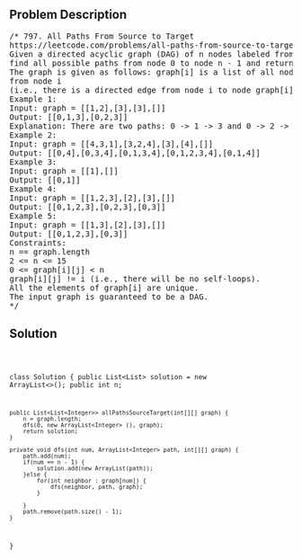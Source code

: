 <!--
<style>
  body { font-family: Arial, sans-serif; }
  .container { max-width: 100%; margin: 0 auto; padding: 10px; }
  .comment-block { max-width: 30%; background-color: #f9f9f9; padding: 10px; border-left: 5px solid #ccc; overflow-wrap: break-word; white-space: pre-wrap; }
  .code-block { background-color: #f4f4f4; padding: 10px; border: 1px solid #ddd; overflow-wrap: break-word; white-space: pre-wrap; }
</style>
-->

<div class='container'>
<h2>Problem Description</h2>
<div class='comment-block'>
<pre>
/* 797. All Paths From Source to Target
https://leetcode.com/problems/all-paths-from-source-to-target/
Given a directed acyclic graph (DAG) of n nodes labeled from 0 to n - 1,
find all possible paths from node 0 to node n - 1 and return them in any order.
The graph is given as follows: graph[i] is a list of all nodes you can visit
from node i
(i.e., there is a directed edge from node i to node graph[i][j]).
Example 1:
Input: graph = [[1,2],[3],[3],[]]
Output: [[0,1,3],[0,2,3]]
Explanation: There are two paths: 0 -> 1 -> 3 and 0 -> 2 -> 3.
Example 2:
Input: graph = [[4,3,1],[3,2,4],[3],[4],[]]
Output: [[0,4],[0,3,4],[0,1,3,4],[0,1,2,3,4],[0,1,4]]
Example 3:
Input: graph = [[1],[]]
Output: [[0,1]]
Example 4:
Input: graph = [[1,2,3],[2],[3],[]]
Output: [[0,1,2,3],[0,2,3],[0,3]]
Example 5:
Input: graph = [[1,3],[2],[3],[]]
Output: [[0,1,2,3],[0,3]]
Constraints:
n == graph.length
2 <= n <= 15
0 <= graph[i][j] < n
graph[i][j] != i (i.e., there will be no self-loops).
All the elements of graph[i] are unique.
The input graph is guaranteed to be a DAG.
*/
</pre>
</div>

<h2>Solution</h2>
<div class='code-block'>
<pre><code class='language-java'>

class Solution {
    public List<List<Integer>> solution = new ArrayList<>();
    public int n;
    
    public List<List<Integer>> allPathsSourceTarget(int[][] graph) {
        n = graph.length;
        dfs(0, new ArrayList<Integer> (), graph);
        return solution;
    }
    
    private void dfs(int num, ArrayList<Integer> path, int[][] graph) {
        path.add(num);
        if(num == n - 1) {
            solution.add(new ArrayList(path));          
        }else {
            for(int neighbor : graph[num]) {
                dfs(neighbor, path, graph); 
            }
 
        }
        path.remove(path.size() - 1);
    }
}






</code></pre>
</div>
</div>
